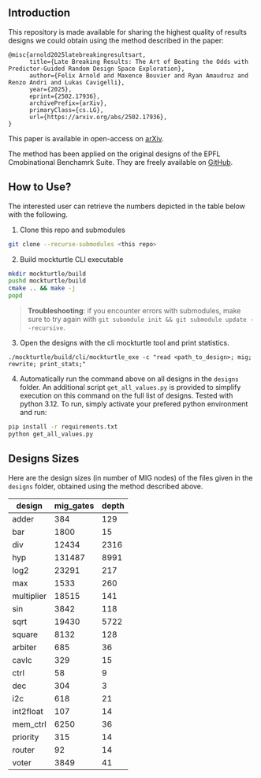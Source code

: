 
## Introduction
This repository is made available for sharing the highest quality of results designs we could obtain using the method described in the paper:

```
@misc{arnold2025latebreakingresultsart,
      title={Late Breaking Results: The Art of Beating the Odds with Predictor-Guided Random Design Space Exploration}, 
      author={Felix Arnold and Maxence Bouvier and Ryan Amaudruz and Renzo Andri and Lukas Cavigelli},
      year={2025},
      eprint={2502.17936},
      archivePrefix={arXiv},
      primaryClass={cs.LG},
      url={https://arxiv.org/abs/2502.17936}, 
}
```

This paper is available in open-access on [arXiv](https://arxiv.org/abs/2502.17936v1).

The method has been applied on the original designs of the EPFL Cmobinational Benchamrk Suite.
They are freely available on [GitHub](https://github.com/lsils/benchmarks).


## How to Use?
The interested user can retrieve the numbers depicted in the table below with the following.

1. Clone this repo and submodules
```bash
git clone --recurse-submodules <this repo>
```

2. Build mockturtle CLI executable
```bash
mkdir mockturtle/build
pushd mockturtle/build
cmake .. && make -j
popd
```
> **Troubleshooting**: if you encounter errors with submodules, make sure to try again with `git subomdule init && git submodule update --recursive`.

3. Open the designs with the cli mockturtle tool and print statistics.
```
./mockturtle/build/cli/mockturtle_exe -c "read <path_to_design>; mig; rewrite; print_stats;"
```

4. Automatically run the command above on all designs in the `designs` folder.
An additional script `get_all_values.py` is provided to simplify execution on this command on the full list of designs. Tested with python 3.12.
To run, simply activate your prefered python environment and run:
```bash
pip install -r requirements.txt
python get_all_values.py
```

## Designs Sizes
Here are the design sizes (in number of MIG nodes) of the files given in the `designs` folder, obtained using the method described above.

|design|mig_gates|depth|
|---|---|---|
|adder|384|129|
|bar|1800|15|
|div|12434|2316|
|hyp|131487|8991|
|log2|23291|217|
|max|1533|260|
|multiplier|18515|141|
|sin|3842|118|
|sqrt|19430|5722|
|square|8132|128|
|arbiter|685|36|
|cavlc|329|15|
|ctrl|58|9|
|dec|304|3|
|i2c|618|21|
|int2float|107|14|
|mem_ctrl|6250|36|
|priority|315|14|
|router|92|14|
|voter|3849|41|

